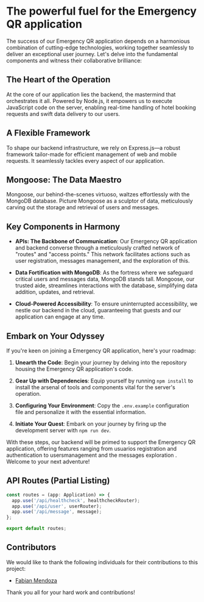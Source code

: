# The powerful fuel for the Emergency QR application

The success of our Emergency QR application depends on a harmonious combination of cutting-edge technologies, working together seamlessly to deliver an exceptional user journey. Let's delve into the fundamental components and witness their collaborative brilliance:

## The Heart of the Operation
At the core of our application lies the backend, the mastermind that orchestrates it all. Powered by Node.js, it empowers us to execute JavaScript code on the server, enabling real-time handling of hotel booking requests and swift data delivery to our users.

## A Flexible Framework
To shape our backend infrastructure, we rely on Express.js—a robust framework tailor-made for efficient management of web and mobile requests. It seamlessly tackles every aspect of our application.



## Mongoose: The Data Maestro
Mongoose, our behind-the-scenes virtuoso, waltzes effortlessly with the MongoDB database. Picture Mongoose as a sculptor of data, meticulously carving out the storage and retrieval of users and messages.

## Key Components in Harmony
- **APIs: The Backbone of Communication**: Our Emergency QR application and backend converse through a meticulously crafted network of "routes" and "access points." This network facilitates actions such as user registration, messages management, and the exploration of this.

- **Data Fortification with MongoDB**: As the fortress where we safeguard critical users and messages data, MongoDB stands tall. Mongoose, our trusted aide, streamlines interactions with the database, simplifying data addition, updates, and retrieval.

- **Cloud-Powered Accessibility**: To ensure uninterrupted accessibility, we nestle our backend in the cloud, guaranteeing that guests and our application can engage at any time.

## Embark on Your Odyssey
If you're keen on joining a Emergency QR application, here's your roadmap:

1. **Unearth the Code**: Begin your journey by delving into the repository housing the Emergency QR application's code.

2. **Gear Up with Dependencies**: Equip yourself by running `npm install` to install the arsenal of tools and components vital for the server's operation.

3. **Configuring Your Environment**: Copy the `.env.example` configuration file and personalize it with the essential information.

4. **Initiate Your Quest**: Embark on your journey by firing up the development server with `npm run dev`.

With these steps, our backend will be primed to support the Emergency QR application, offering features ranging from usuarios registration and authentication to usersmanagement and the 
messages exploration . Welcome to your next adventure!

## API Routes (Partial Listing)
```javascript
const routes = (app: Application) => {
  app.use('/api/healthcheck', healthcheckRouter);
  app.use('/api/user', userRouter);
  app.use('/api/message', message);
};

export default routes;
```


## Contributors

We would like to thank the following individuals for their contributions to this project:

- [Fabian Mendoza](https://github.com/facamesi52)

Thank you all for your hard work and contributions!